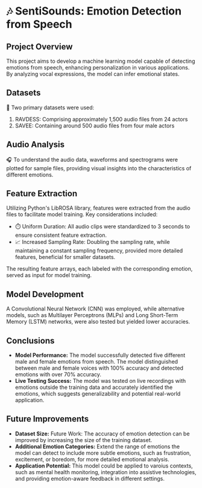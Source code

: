 # 🎶 SentiSounds: Emotion Detection from Speech
## Project Overview 
This project aims to develop a machine learning model capable of detecting emotions from speech, enhancing personalization in various applications. By analyzing vocal expressions, the model can infer emotional states. 

## Datasets
📂 Two primary datasets were used: 
1. RAVDESS: Comprising approximately 1,500 audio files from 24 actors
2. SAVEE: Containing around 500 audio files from four male actors

## Audio Analysis
🎧 To understand the audio data, waveforms and spectrograms were plotted for sample files, providing visual insights into the characteristics of different emotions.

## Feature Extraction 
Utilizing Python's LibROSA library, features were extracted from the audio files to facilitate model training. Key considerations included:

-  ⏱️ Uniform Duration: All audio clips were standardized to 3 seconds to ensure consistent feature extraction.
-  📈 Increased Sampling Rate: Doubling the sampling rate, while maintaining a constant sampling frequency, provided more detailed features, beneficial for smaller datasets.

The resulting feature arrays, each labeled with the corresponding emotion, served as input for model training.

## Model Development 
A Convolutional Neural Network (CNN) was employed, while alternative models, such as Multilayer Perceptrons (MLPs) and Long Short-Term Memory (LSTM) networks, were also tested but yielded lower accuracies.

## Conclusions
- __Model Performance:__ The model successfully detected five different male and female emotions from speech. The model distinguished between male and female voices with 100% accuracy and detected emotions with over 70% accuracy.
- __Live Testing Success:__ The model was tested on live recordings with emotions outside the training data and accurately identified the emotions, which suggests generalizability and potential real-world application.

## Future Improvements
- __Dataset Size:__ Future Work: The accuracy of emotion detection can be improved by increasing the size of the training dataset.
- __Additional Emotion Categories:__ Extend the range of emotions the model can detect to include more subtle emotions, such as frustration, excitement, or boredom, for more detailed emotional analysis.
- __Application Potential:__ This model could be applied to varoius contexts, such as mental health monitoring, integration into assistive technologies, and providing emotion-aware feedback in different settings. 
